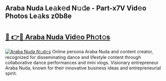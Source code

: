 ## Araba Nuda Le𝚊k𝚎d N𝚞𝚍e - Part-x7V Vid𝚎o Photos Le𝚊ks z0b8e

# <h2><a href="http://fbdknu.evod.top/?m=Araba+Nuda">🔗 👉🔴 Araba Nuda Vid𝚎o Ph𝚘t𝚘s</a></h2>

[![Araba Nuda N𝚞d𝚎s](https://i.imgur.com/8V9OHl7.gif)](http://fbdknu.evod.top/?m=Araba+Nuda)
Online persona Araba Nuda and content creator, recognized for disseminating dance and lifestyle content through collaborative dance performances and mini vlogs. Visionary entrepreneur Araba Nuda, known for their innovative business ideas and entrepreneurial spirit. 
